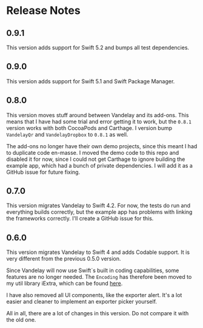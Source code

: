 # Release Notes


## 0.9.1

This version adds support for Swift 5.2 and bumps all test dependencies.


## 0.9.0

This version adds support for Swift 5.1 and Swift Package Manager.


## 0.8.0

This version moves stuff around between Vandelay and its add-ons. This means that I have had some trial and error getting it to work, but the `0.8.1` version works with both CocoaPods and Carthage. I version bump `VandelayQr` and `VandelayDropbox` to `0.8.1` as well.

The add-ons no longer have their own demo projects, since this meant I had to duplicate code en-masse. I moved the demo code to this repo and disabled it for now, since I could not get Carthage to ignore building the example app, which had a bunch of private dependencies. I will add it as a GitHub issue for future fixing.


## 0.7.0

This version migrates Vandelay to Swift 4.2. For now, the tests do run and everything builds correctly, but the example app has problems with linking the frameworks correctly. I'll create a GitHub issue for this.


## 0.6.0

This version migrates Vandelay to Swift 4 and adds Codable support. It is very different from the previous 0.5.0 version.

Since Vandelay will now use Swift´s built in coding capabilities, some features are no longer needed. The `Encoding` has therefore been moved to my util library iExtra, which can be found [here](https://github.com/danielsaidi/iExtra).

I have also removed all UI components, like the exporter alert. It's a lot easier and cleaner to implement an exporter picker yourself.

All in all, there are a lot of changes in this version. Do not compare it with the old one.
